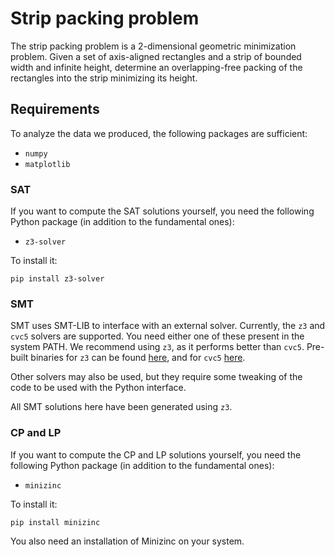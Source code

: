 # Strip packing problem
The strip packing problem is a 2-dimensional geometric minimization problem. Given a set of axis-aligned rectangles and a strip of bounded width and infinite height, determine an overlapping-free packing of the rectangles into the strip minimizing its height. 

## Requirements
To analyze the data we produced, the following packages are sufficient:
 - ``numpy``
 - ``matplotlib``

### SAT
If you want to compute the SAT solutions yourself, you need the following Python package (in addition to the fundamental ones):
 - ``z3-solver``

To install it:
```
pip install z3-solver
```

### SMT
SMT uses SMT-LIB to interface with an external solver. Currently, the ``z3`` and ``cvc5`` solvers are supported. You need either one of these present in 
the system PATH. We recommend using ``z3``, as it performs better than ``cvc5``. Pre-built binaries for ``z3`` can be found [here](https://github.com/Z3Prover/z3), and for ``cvc5`` [here](https://github.com/cvc5/cvc5/releases/).

Other solvers may also be used, but they require some tweaking of the code to be used with the Python interface.

All SMT solutions here have been generated using ``z3``.

### CP and LP
If you want to compute the CP and LP solutions yourself, you need the following Python package (in addition to the fundamental ones):
 - ``minizinc``

To install it:
```
pip install minizinc
```

You also need an installation of Minizinc on your system.
